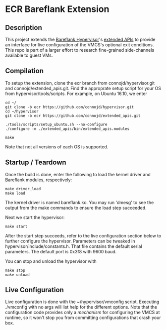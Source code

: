 # ECR Bareflank Extension

## Description

This project extends the [Bareflank Hypervisor](https://github.com/Bareflank/hypervisor)'s [extended APIs](https://github.com/Bareflank/extended_apis)
to provide an interface for live configuration of the VMCS's optional
exit conditions.  This repo is part of a larger effort to research
fine-grained side-channels available to guest VMs.

## Compilation

To setup the extension, clone the ecr branch from connojd/hypervisor.git
and connojd/extended_apis.git. Find the approprate setup script for your OS
from hypervisor/tools/scripts. For example, on Ubuntu 16.10, we enter

```
cd ~/
git clone -b ecr https://github.com/connojd/hypervisor.git
cd ~/hypervisor
git clone -b ecr https://github.com/connojd/extended_apis.git

./tools/scripts/setup_ubuntu.sh --no-configure
./configure -m ./extended_apis/bin/extended_apis.modules

make
```

Note that not all versions of each OS is supported.

## Startup / Teardown

Once the build is done, enter the following to load
the kernel driver and Bareflank modules, respectively:

```
make driver_load
make load
```

The kernel driver is named bareflank.ko.  You may run 'dmesg' to see
the output from the make commands to ensure the load step succeeded.

Next we start the hypervisor:

```
make start
```

After the start step succeeds, refer to the live configuration section
below to further configure the hypervisor.  Parameters can
be tweaked in hypervisor/include/constants.h.  That file contains
the default serial parameters.  The default port is 0x3f8 with
9600 baud.

You can stop and unload the hypervisor with
```
make stop
make unload
```


## Live Configuration

Live configuration is done with the ~/hypervisor/vmconfig script.
Executing ./vmconfig with no args will list help for the different
options. Note that the configuration code provides only a *mechanism* for
configuring the VMCS at runtime, so it won't stop you from committing
configurations that crash your box.
